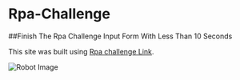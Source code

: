 # Rpa-Challenge
##Finish The Rpa Challenge Input Form With Less Than 10 Seconds

This site was built using [Rpa challenge Link](https://youtu.be/cRxnW1fYIwA).

![Robot Image]([https://www.also.com/ec/cms5/en_6000/6000/blog/future-technologies/robotic-process-automation-rpa-potential-for-businesses.jsp](https://www.also.com/ec/cms5/6000/blog/257171530_robotic-process-automation-(rpa)-potenzial-fur-unternehmen_800px.png))
